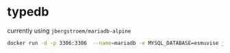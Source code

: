 # typedb

currently using `jbergstroem/mariadb-alpine`

```sh
docker run -d -p 3306:3306  --name=mariadb -e MYSQL_DATABASE=esmuvise jbergstroem/mariadb-alpine
```
